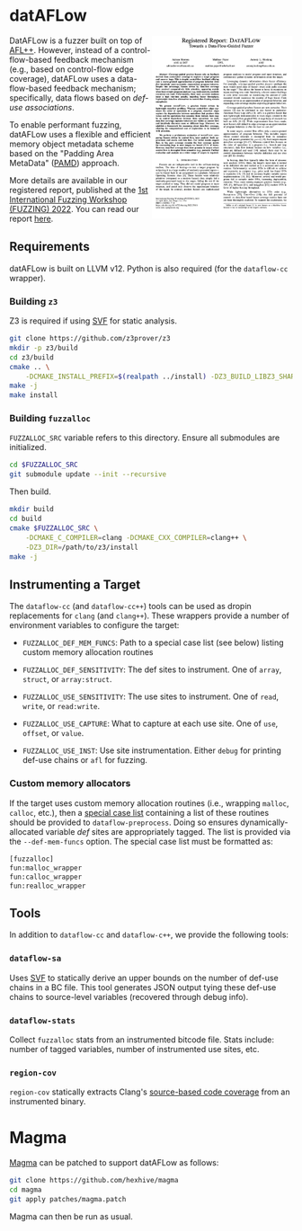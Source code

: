 # datAFLow

<p>
<a href="https://www.ndss-symposium.org/wp-content/uploads/fuzzing2022_23001_paper.pdf" target="_blank">
<img align="right" width="250" src="img/dataflow-paper.png">
</a>
</p>

DatAFLow is a fuzzer built on top of
[AFL++](https://github.com/AFLplusplus/AFLplusplus/). However, instead of a
control-flow-based feedback mechanism (e.g., based on control-flow edge
coverage), datAFLow uses a data-flow-based feedback mechanism; specifically,
data flows based on _def-use associations_.

To enable performant fuzzing, datAFLow uses a flexible and efficient memory
object metadata scheme based on the "Padding Area MetaData"
([PAMD](https://dl.acm.org/doi/10.1145/3156685.3092268)) approach.

More details are available in our registered report, published at the [1st
International Fuzzing Workshop (FUZZING)
2022](https://fuzzingworkshop.github.io/). You can read our report
[here](https://www.ndss-symposium.org/wp-content/uploads/fuzzing2022_23001_paper.pdf).

## Requirements

datAFLow is built on LLVM v12. Python is also required (for the `dataflow-cc`
wrapper).

### Building `z3`

Z3 is required if using [SVF](https://github.com/svf-tools/svf) for static
analysis.

```bash
git clone https://github.com/z3prover/z3
mkdir -p z3/build
cd z3/build
cmake .. \
    -DCMAKE_INSTALL_PREFIX=$(realpath ../install) -DZ3_BUILD_LIBZ3_SHARED=False
make -j
make install
```

### Building `fuzzalloc`

`FUZZALLOC_SRC` variable refers to this directory. Ensure all submodules are
initialized.

```bash
cd $FUZZALLOC_SRC
git submodule update --init --recursive
```

Then build.

```bash
mkdir build
cd build
cmake $FUZZALLOC_SRC \
    -DCMAKE_C_COMPILER=clang -DCMAKE_CXX_COMPILER=clang++ \
    -DZ3_DIR=/path/to/z3/install
make -j
```

## Instrumenting a Target

The `dataflow-cc` (and `dataflow-cc++`) tools can be used as dropin replacements
for `clang` (and `clang++`).  These wrappers provide a number of environment
variables to configure the target:

* `FUZZALLOC_DEF_MEM_FUNCS`: Path to a special case list (see below) listing
custom memory allocation routines

* `FUZZALLOC_DEF_SENSITIVITY`: The def sites to instrument. One of `array`,
`struct`, or `array:struct`.

* `FUZZALLOC_USE_SENSITIVITY`: The use sites to instrument. One of `read`,
`write`, or `read:write`.

* `FUZZALLOC_USE_CAPTURE`: What to capture at each use site. One of `use`,
`offset`, or `value`.

* `FUZZALLOC_USE_INST`: Use site instrumentation. Either `debug` for printing
def-use chains or `afl` for fuzzing.

### Custom memory allocators

If the target uses custom memory allocation routines (i.e., wrapping `malloc`,
`calloc`, etc.), then a [special case
list](https://clang.llvm.org/docs/SanitizerSpecialCaseList.html) containing a
list of these routines should be provided to `dataflow-preprocess`. Doing so
ensures dynamically-allocated variable _def_ sites are appropriately tagged. The
list is provided via the `--def-mem-funcs` option. The special case list must be
formatted as:

```
[fuzzalloc]
fun:malloc_wrapper
fun:calloc_wrapper
fun:realloc_wrapper
```

## Tools

In addition to `dataflow-cc` and `dataflow-c++`, we provide the following tools:

### `dataflow-sa`

Uses [SVF](https://github.com/SVF-tools/SVF/) to statically derive an upper
bounds on the number of def-use chains in a BC file. This tool generates JSON
output tying these def-use chains to source-level variables (recovered through
debug info).

### `dataflow-stats`

Collect `fuzzalloc` stats from an instrumented bitcode file. Stats include:
number of tagged variables, number of instrumented use sites, etc.

### `region-cov`

`region-cov` statically extracts Clang's [source-based code
coverage](https://clang.llvm.org/docs/SourceBasedCodeCoverage.html) from an
instrumented binary.

# Magma

[Magma](https://hexhive.epfl.ch/magma/) can be patched to support datAFLow as
follows:

```bash
git clone https://github.com/hexhive/magma
cd magma
git apply patches/magma.patch
```

Magma can then be run as usual.
